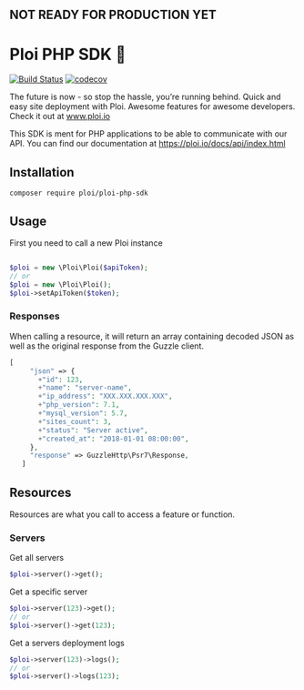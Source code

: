 ## NOT READY FOR PRODUCTION YET

# Ploi PHP SDK 🚀

[![Build Status](https://travis-ci.org/Sekonda/ploi-php-sdk.svg?branch=master)](https://travis-ci.org/Sekonda/ploi-php-sdk)  [![codecov](https://codecov.io/gh/Sekonda/ploi-php-sdk/branch/master/graph/badge.svg)](https://codecov.io/gh/Sekonda/ploi-php-sdk)

The future is now - so stop the hassle, you’re running behind. Quick and easy site deployment with Ploi. Awesome features for awesome developers. Check it out at www.ploi.io

This SDK is ment for PHP applications to be able to communicate with our API.
You can find our documentation at https://ploi.io/docs/api/index.html

## Installation

```
composer require ploi/ploi-php-sdk
```

## Usage

First you need to call a new Ploi instance

```php

$ploi = new \Ploi\Ploi($apiToken);
// or
$ploi = new \Ploi\Ploi();
$ploi->setApiToken($token);

```

### Responses
When calling a resource, it will return an array containing decoded JSON as well as the original response from the Guzzle client.

```php
[
     "json" => {
       +"id": 123,
       +"name": "server-name",
       +"ip_address": "XXX.XXX.XXX.XXX",
       +"php_version": 7.1,
       +"mysql_version": 5.7,
       +"sites_count": 3,
       +"status": "Server active",
       +"created_at": "2018-01-01 08:00:00",
     },
     "response" => GuzzleHttp\Psr7\Response,
   ]
```

## Resources

Resources are what you call to access a feature or function. 

### Servers

Get all servers
```php
$ploi->server()->get();
```

Get a specific server
```php
$ploi->server(123)->get();
// or
$ploi->server()->get(123);
```

Get a servers deployment logs

```php
$ploi->server(123)->logs();
// or
$ploi->server()->logs(123);
```


